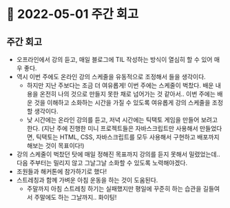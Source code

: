 # 📅 2022-05-01 주간 회고

## 주간 회고
- 오프라인에서 강의 듣고, 매일 블로그에 TIL 작성하는 방식이 열심히 할 수 있어 매우 좋다.
- 역시 이번 주에도 온라인 강의 스케줄을 유동적으로 조정해서 들을 생각이다.
  - 하지만 지난 주보다는 조금 더 여유롭게! 이번 주에는 스케줄이 벅찼다. 배운 내용을 온전히 나의 것으로 만들지 못한 채로 넘어가는 것 같아서.. 이번 주에는 배운 것을 이해하고 소화하는 시간을 가질 수 있도록 여유롭게 강의 스케줄을 조정할 생각이다.
  - 낮 시간에는 온라인 강의를 듣고, 저녁 시간에는 틱택토 게임을 만들어 보려고 한다. (지난 주에 진행한 미니 프로젝트들은 자바스크립트만 사용해서 만들었다면, 틱택토는 HTML, CSS, 자바스크립트를 모두 사용해서 구현하고 배포까지 해보는 것이 목표이다!)
- 강의 스케줄이 벅찼던 탓에 매일 정해진 목표까지 강의를 듣지 못해서 밀렸었는데.. 다음 주부터는 밀리지 않고 그날그날 소화할 수 있도록 노력해야겠다.
- 조원들과 해커톤에 참가하기로 했다!
- 스트레칭과 함께 가벼운 아침 운동을 하는 것이 도움된다.
  - 주말까지 아침 스트레칭 하기는 실패했지만 평일에 꾸준히 하는 습관을 길들여서 주말에도 하는 그날까지.. 화이팅!

